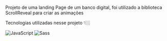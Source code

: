 Projeto de uma landing Page de um banco digital, foi utilizado a biblioteca ScrollReveal para criar as animações

Tecnologias utilizadas nesse projeto 👇🏼

![JavaScript](https://img.shields.io/badge/JavaScript-F7DF1E?style=for-the-badge&logo=javascript&logoColor=black)
![Sass](https://img.shields.io/badge/Sass-CC6699?style=for-the-badge&logo=sass&logoColor=white)
